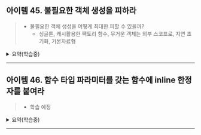 ## 아이템 45. 불필요한 객체 생성을 피하라

> - 불필요한 객체 생성을 어떻게 최대한 피할 수 있을까?
>   - 싱글톤, 캐시활용한 팩토리 함수, 무거운 객체는 외부 스코프로, 지연 초기화, 기본자료형

<details>
<summary>요약(학습중)</summary>
</details>

---

## 아이템 46. 함수 타입 파라미터를 갖는 함수에 inline 한정자를 붙여라

> - 학습 예정

<details>
<summary>요약(학습중)</summary>
</details>

---